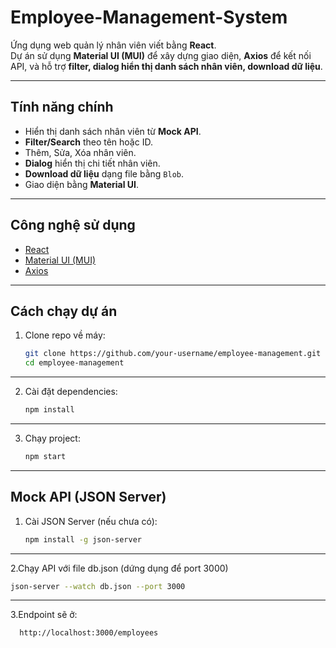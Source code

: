﻿# Employee-Management-System

Ứng dụng web quản lý nhân viên viết bằng **React**.  
Dự án sử dụng **Material UI (MUI)** để xây dựng giao diện, **Axios** để kết nối API, và hỗ trợ **filter, dialog hiển thị danh sách nhân viên, download dữ liệu**.

---

##  Tính năng chính
-  Hiển thị danh sách nhân viên từ **Mock API**.
-  **Filter/Search** theo tên hoặc ID.
-  Thêm,  Sửa,  Xóa nhân viên.
-  **Dialog** hiển thị chi tiết nhân viên.
-  **Download dữ liệu** dạng file bằng `Blob`.
-  Giao diện bằng **Material UI**.

---

##  Công nghệ sử dụng
- [React](https://react.dev/)  
- [Material UI (MUI)](https://mui.com/)  
- [Axios](https://axios-http.com/)  

---

##  Cách chạy dự án
1. Clone repo về máy:
   ```bash
   git clone https://github.com/your-username/employee-management.git
   cd employee-management
   
---
2. Cài đặt dependencies:
   ```bash
   npm install   
---

3. Chạy project:
   ```bash
   npm start 
---
##  Mock API (JSON Server)

1. Cài JSON Server (nếu chưa có):  
   ```bash
   npm install -g json-server
---

 
2.Chạy API với file db.json (dứng dụng để port 3000)
   ```bash
   json-server --watch db.json --port 3000
```
---
3.Endpoint sẽ ở:
  ```bash
    http://localhost:3000/employees
```

